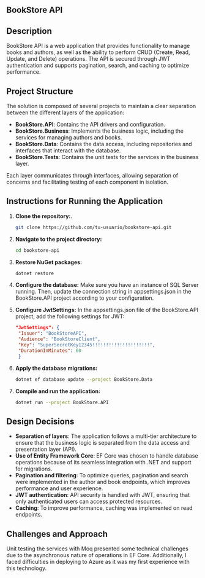 ## BookStore API

## Description
BookStore API is a web application that provides functionality to manage books and authors, as well as the ability to perform CRUD (Create, Read, Update, and Delete) operations. The API is secured through JWT authentication and supports pagination, search, and caching to optimize performance.

## Project Structure
The solution is composed of several projects to maintain a clear separation between the different layers of the application:

- **BookStore.API**: Contains the API drivers and configuration.
- **BookStore.Business**: Implements the business logic, including the services for managing authors and books.
- **BookStore.Data**: Contains the data access, including repositories and interfaces that interact with the database.
- **BookStore.Tests**: Contains the unit tests for the services in the business layer.

Each layer communicates through interfaces, allowing separation of concerns and facilitating testing of each component in isolation.

## Instructions for Running the Application
1. **Clone the repository:**.
   ```bash
   git clone https://github.com/tu-usuario/bookstore-api.git

2. **Navigate to the project directory:**
	````bash
	cd bookstore-api

3. **Restore NuGet packages:**
	````bash
	dotnet restore
 
4. **Configure the database:**
  Make sure you have an instance of SQL Server running. Then, update the connection string in appsettings.json in the BookStore.API project according to your configuration.

5. **Configure JwtSettings:**
   In the appsettings.json file of the BookStore.API project, add the following settings for JWT:
   ````json
   "JwtSettings": {
    "Issuer": "BookStoreAPI",
    "Audience": "BookStoreClient",
    "Key": "SuperSecretKey12345!!!!!!!!!!!!!!!!!!!!!",
    "DurationInMinutes": 60
    }


7. **Apply the database migrations:**
	````bash
	dotnet ef database update --project BookStore.Data

8. **Compile and run the application:**
	````bash
	dotnet run --project BookStore.API

 ## Design Decisions
- **Separation of layers**: The application follows a multi-tier architecture to ensure that the business logic is separated from the data access and presentation layer (API).
- **Use of Entity Framework Core**: EF Core was chosen to handle database operations because of its seamless integration with .NET and support for migrations.
- **Pagination and filtering**: To optimize queries, pagination and search were implemented in the author and book endpoints, which improves performance and user experience.
- **JWT authentication**: API security is handled with JWT, ensuring that only authenticated users can access protected resources.
- **Caching**: To improve performance, caching was implemented on read endpoints.

## Challenges and Approach
Unit testing the services with Moq presented some technical challenges due to the asynchronous nature of operations in EF Core. Additionally, I faced difficulties in deploying to Azure as it was my first experience with this technology.

